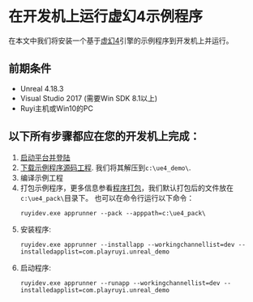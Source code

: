 # 在开发机上运行虚幻4示例程序

在本文中我们将安装一个基于[虚幻4](https://www.unrealengine.com/)引擎的示例程序到开发机上并运行。

## 前期条件
- Unreal 4.18.3
- Visual Studio 2017 (需要Win SDK 8.1以上)
- Ruyi主机或Win10的PC

## 以下所有步骤都应在您的开发机上完成：

1. [启动平台并登陆](layer0_devtools.md#Layer0)
2. [下载示例程序源码工程](https://bitbucket.org/playruyi/unreal_demo). 我们将其解压到`c:\ue4_demo\`.
3. 编译示例工程
4. 打包示例程序，更多信息参看[程序打包](how_to_pack.md)，我们默认打包后的文件放在`c:\ue4_pack\`目录下。
   也可以在命令行运行以下命令：
    ```
    ruyidev.exe apprunner --pack --apppath=c:\ue4_pack\
    ```
5. 安装程序:
    ```
    ruyidev.exe apprunner --installapp --workingchannellist=dev --installedapplist=com.playruyi.unreal_demo
    ```
6. 启动程序:
    ```
    ruyidev.exe apprunner --runapp --workingchannellist=dev --installedapplist=com.playruyi.unreal_demo
    ```
